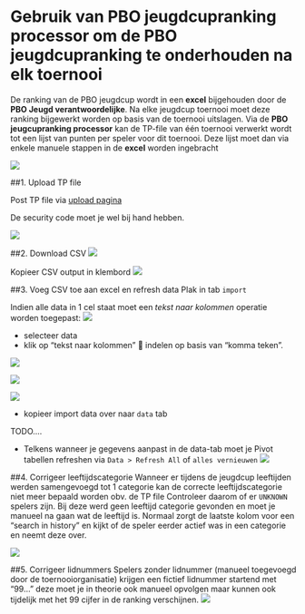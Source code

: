 # Gebruik van PBO jeugdcupranking processor om de PBO jeugdcupranking te onderhouden na elk toernooi

De ranking van de PBO jeugdcup wordt in een __excel__ bijgehouden door de __PBO Jeugd verantwoordelijke__.
Na elke jeugdcup toernooi moet deze ranking bijgewerkt worden op basis van de toernooi uitslagen. 
Via de __PBO jeugcupranking processor__ kan de TP-file van één toernooi verwerkt wordt tot een lijst van punten per speler voor dit toernooi.
Deze lijst moet dan via enkele manuele stappen in de __excel__ worden ingebracht


![](images/howto_sequence.png)


##1. Upload TP file

Post TP file via [upload pagina](https://badminton-pbo.github.io/pbo-jeugdcupranking/upload.html)

De security code moet je wel bij hand hebben.

![](images/upload_page.png)

##2. Download CSV 
![](images/upload_form_output1.png)

Kopieer CSV output in klembord
![](images/upload_form_output2.png)

##3. Voeg CSV toe aan excel en refresh data
Plak in tab `import`

Indien alle data in 1 cel staat moet een _tekst naar kolommen_ operatie worden toegepast:
![](images/excel_import.png)

* selecteer data
* klik op “tekst naar kolommen”  indelen op basis van “komma teken”.

![](images/excel_import_text_to_column1.png)

![](images/excel_import_text_to_column2.png)

![](images/excel_import_text_to_column3.png)

* kopieer import data over naar `data` tab 

TODO....

* Telkens wanneer je gegevens aanpast in de data-tab moet je Pivot tabellen refreshen via `Data > Refresh All` of `alles vernieuwen`
![](images/excel_refresh.png)

##4. Corrigeer leeftijdscategorie
Wanneer er tijdens de jeugdcup leeftijden werden samengevoegd tot 1 categorie kan de correcte leeftijdscategorie niet meer bepaald worden obv. de TP file
Controleer daarom of er `UNKNOWN` spelers zijn. Bij deze werd geen leeftijd categorie gevonden en moet je manueel na gaan wat de leeftijd is. 
Normaal zorgt de laatste  kolom voor een “search in history” en kijkt of de speler eerder actief was in een categorie en neemt deze over.

![](images/excel_correct_leeftijdscategorie.png)


##5. Corrigeer lidnummers
Spelers zonder lidnummer (manueel toegevoegd door de toernooiorganisatie) krijgen een fictief lidnummer startend met “99…” deze moet je in theorie ook manueel opvolgen maar kunnen ook tijdelijk met het 99 cijfer in de ranking verschijnen.
![](images/excel_correct_lidnummer.png)